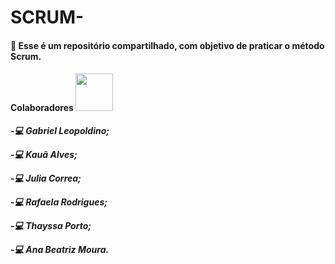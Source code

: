 # SCRUM-

#### 📜  Esse é um repositório compartilhado, com objetivo de praticar o método Scrum.
 
 
#### Colaboradores <img src="https://media.giphy.com/media/LnQjpWaON8nhr21vNW/giphy.gif" width="60"> <em><b>

 
 -💻 Gabriel Leopoldino;
 
 -💻 Kauã Alves;
 
 -💻 Julia Correa;
 
 -💻 Rafaela Rodrigues;
  
 -💻 Thayssa Porto;
  
 -💻 Ana Beatriz Moura.
 
